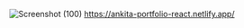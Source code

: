 
![Screenshot (100)](https://github.com/AnKiTa2456/Portfolio_React/assets/114217727/df6a3340-5f22-469b-a4f8-8bbf4ed57683)
https://ankita-portfolio-react.netlify.app/
